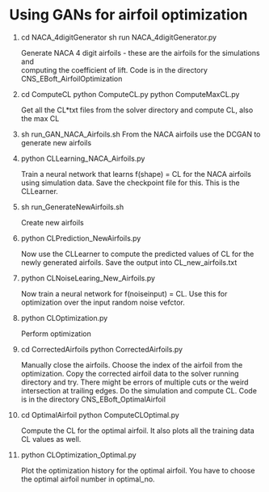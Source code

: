 # Using GANs for airfoil optimization 

1. cd NACA_4digitGenerator 
   sh run NACA_4digitGenerator.py 

   Generate NACA 4 digit airfoils - these are the airfoils for the simulations and  
   computing the coefficient of lift. Code is in the directory CNS_EBoft_AirfoilOptimization 

2. cd ComputeCL 
   python ComputeCL.py 
   python ComputeMaxCL.py 

   Get all the CL*txt files from the solver directory and compute CL, also the max CL 

3. sh run_GAN_NACA_Airfoils.sh 
   From the NACA airfoils use the DCGAN to generate new airfoils 

4. python CLLearning_NACA_Airfoils.py 

   Train a neural network that learns f(shape) = CL for the NACA airfoils using simulation data. 
   Save the checkpoint file for this. This is the CLLearner. 

4. sh run_GenerateNewAirfoils.sh

   Create new airfoils
5. python CLPrediction_NewAirfoils.py

   Now use the CLLearner to compute the predicted values of CL for the newly generated airfoils.
   Save the output into CL_new_airfoils.txt

6. python CLNoiseLearing_New_Airfoils.py 

   Now train a neural network for f(noiseinput) = CL. Use this for optimization over the input
   random noise vefctor.

7. python CLOptimization.py

   Perform optimization

8. cd CorrectedAirfoils
   python CorrectedAirfoils.py

   Manually close the airfoils. Choose the index of the airfoil from the optimization. Copy the corrected  airfoil data to the solver running directory
   and try. There might be errors of multiple cuts or the weird intersection at trailing edges. Do the simulation and compute CL. Code is in the directory
   CNS_EBoft_OptimalAirfoil

9. cd OptimalAirfoil 
   python ComputeCLOptimal.py
   
   Compute the CL for the optimal airfoil. It also plots all the training data CL values as well.

10. python CLOptimization_Optimal.py
 
    Plot the optimization history for the optimal airfoil. You have to choose the optimal airfoil number in optimal_no.

 


